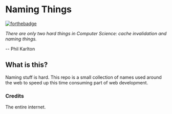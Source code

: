 Naming Things
=============


[![forthebadge](http://forthebadge.com/images/badges/thats-how-they-get-you.svg)](http://forthebadge.com)


*There are only two hard things in Computer Science: cache invalidation and naming things.*

-- Phil Karlton

## What is this?
Naming stuff is hard. This repo is a small collection of names used around the web to speed up this time consuming part of web development.

### Credits
The entire internet.
